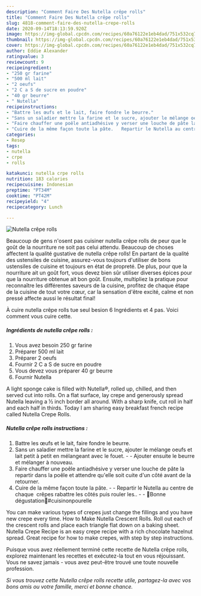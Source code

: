 ```yaml
---
description: "Comment Faire Des Nutella crêpe rolls"
title: "Comment Faire Des Nutella crêpe rolls"
slug: 4818-comment-faire-des-nutella-crepe-rolls
date: 2020-09-14T18:13:59.920Z
image: https://img-global.cpcdn.com/recipes/60a76122e1eb4dad/751x532cq70/nutella-crepe-rolls-photo-principale-de-la-recette.jpg
thumbnail: https://img-global.cpcdn.com/recipes/60a76122e1eb4dad/751x532cq70/nutella-crepe-rolls-photo-principale-de-la-recette.jpg
cover: https://img-global.cpcdn.com/recipes/60a76122e1eb4dad/751x532cq70/nutella-crepe-rolls-photo-principale-de-la-recette.jpg
author: Eddie Alexander
ratingvalue: 3
reviewcount: 9
recipeingredient:
- "250 gr farine"
- "500 ml lait"
- "2 oeufs"
- "2 C a S de sucre en poudre"
- "40 gr beurre"
- " Nutella"
recipeinstructions:
- "Battre les œufs et le lait, faire fondre le beurre."
- "Sans un saladier mettre la farine et le sucre, ajouter le mélange oeufs et lait petit à petit en mélangeant avec le fouet.  Ajouter ensuite le beurre et mélanger à nouveau."
- "Faire chauffer une poêle antiadhésive y verser une louche de pâte la repartir dans la poêle et attendre qu&#39;elle soit cuite d&#39;un côté avant de la retourner."
- "Cuire de la même façon toute la pâte.   Repartir le Nutella au centre de chaque  crêpes rabattre les côtés puis rouler les..  🌸Bonne dégustation🌸#cuisinonpourelle"
categories:
- Resep
tags:
- nutella
- crpe
- rolls

katakunci: nutella crpe rolls 
nutrition: 183 calories
recipecuisine: Indonesian
preptime: "PT34M"
cooktime: "PT42M"
recipeyield: "4"
recipecategory: Lunch

---
```



![Nutella crêpe rolls](https://img-global.cpcdn.com/recipes/60a76122e1eb4dad/751x532cq70/nutella-crepe-rolls-photo-principale-de-la-recette.jpg)

Beaucoup de gens n'osent pas cuisiner nutella crêpe rolls de peur que le goût de la nourriture ne soit pas celui attendu. Beaucoup de choses affectent la qualité gustative de nutella crêpe rolls! En partant de la qualité des ustensiles de cuisine, assurez-vous toujours d'utiliser de bons ustensiles de cuisine et toujours en état de propreté. De plus, pour que la nourriture ait un goût fort, vous devez bien sûr utiliser diverses épices pour que la nourriture obtenue ait bon goût. Ensuite, multipliez la pratique pour reconnaître les différentes saveurs de la cuisine, profitez de chaque étape de la cuisine de tout votre cœur, car la sensation d'être excité, calme et non pressé affecte aussi le résultat final!

<!--inarticleads1-->

À cuire nutella crêpe rolls tue seul besion 6 Ingrédients et 4 pas. Voici comment vous cuire cette.

##### Ingrédients de nutella crêpe rolls :

1. Vous avez besoin 250 gr farine
1. Préparer 500 ml lait
1. Préparer 2 oeufs
1. Fournir 2 C a S de sucre en poudre
1. Vous devez vous préparer 40 gr beurre
1. Fournir  Nutella


A light sponge cake is filled with Nutella®, rolled up, chilled, and then served cut into rolls. On a flat surface, lay crepe and generously spread Nutella leaving a ½ inch border all around. With a sharp knife, cut roll in half and each half in thirds. Today I am sharing easy breakfast french recipe called Nutella Crepe Rolls. 

<!--inarticleads2-->

##### Nutella crêpe rolls instructions :

1. Battre les œufs et le lait, faire fondre le beurre.
1. Sans un saladier mettre la farine et le sucre, ajouter le mélange oeufs et lait petit à petit en mélangeant avec le fouet. -  - Ajouter ensuite le beurre et mélanger à nouveau.
1. Faire chauffer une poêle antiadhésive y verser une louche de pâte la repartir dans la poêle et attendre qu&#39;elle soit cuite d&#39;un côté avant de la retourner.
1. Cuire de la même façon toute la pâte.  -  - Repartir le Nutella au centre de chaque  crêpes rabattre les côtés puis rouler les.. -  - 🌸Bonne dégustation🌸#cuisinonpourelle


You can make various types of crepes just change the fillings and you have new crepe every time. How to Make Nutella Crescent Rolls. Roll out each of the crescent rolls and place each triangle flat down on a baking sheet. Nutella Crepe Recipe is an easy crepe recipe with a rich chocolate hazelnut spread. Great recipe for how to make crepes, with step by step instructions. 

<!--inarticleads1-->

<p>
Puisque vous avez réellement terminé cette recette de Nutella crêpe rolls, explorez maintenant les recettes et exécutez-la tout en vous réjouissant. Vous ne savez jamais - vous avez peut-être trouvé une toute nouvelle profession.
</p>

<p>
<i>Si vous trouvez cette Nutella crêpe rolls recette utile, partagez-la avec vos bons amis ou votre famille, merci et bonne chance.</i>
</p>
